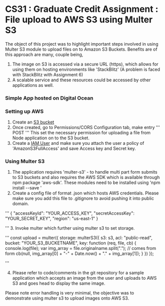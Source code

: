 # CS31 : Graduate Credit Assignment : File upload to AWS S3 using Multer S3

The object of this project was to highlight important steps involved in using Multer S3 module to upload files on to Amazon S3 Buckets.
Benefits are of this approach are many, couple being,
1. The image on S3 is accessed via a secure URL (https), which allows for using them on hosting environments like 'StackBlitz' (A problem is faced with StackBlitz with Assignment 6)
2. A scalable service and these resources could be accessed by other applications as well.

### Simple App hosted on Digital Ocean


### Setting up AWS
1. Create an [S3 bucket](https://s3.console.aws.amazon.com/s3/home?region=us-east-1)
2. Once created, go to Permissions/CORS Configuration tab, make entry
        ''' <AllowedMethod>POST</AllowedMethod> '''
   This set the necessary permission for uploading a file from Node application on to the S3 bucket.
3. Create a [IAM User](https://console.aws.amazon.com/iam/home?region=us-east-1#/users) and make sure you attach the user a policy of 'AmazonS3FullAccess' and save Access key and Secret key.

### Using Multer S3

1. The application requires 'multer-s3' - to handle multi part form submits to S3 buckets and also requires the AWS SDK which is available through npm package 'aws-sdk'. These modules need to be
installed using 'npm install --save <package name>'
2. Create a config file of format .json which hosts AWS credentials. Please make sure you add this file to .gitignore to avoid pushing it into public domain.

'''
{
    "accessKeyId": "YOUR_ACCESS_KEY",
     "secretAccessKey": "YOUR_SECRET_KEY",
    "region": "us-east-1"
}

'''
3. Invoke multer which further using multer s3 to set storage.

'''
const upload = multer({
    storage: multerS3({
        s3: s3,
        acl: "public-read",
        bucket: "YOUR_S3_BUCKETNAME",
        key: function (req, file, cb) {
            console.log(file);
            var img_array = file.originalname.split("."); // comes from form
            cb(null, img_array[0] + "-" + Date.now() + "." + img_array[1]);
        }
    })
});

'''

4. Please refer to code/comments in the git repository for a sample application which
accepts an image from the user and uploads to AWS S3 and goes head to display the same image.

Please note error handling is very minimal, the objective was to demonstrate using multer s3 to upload images onto AWS S3.
